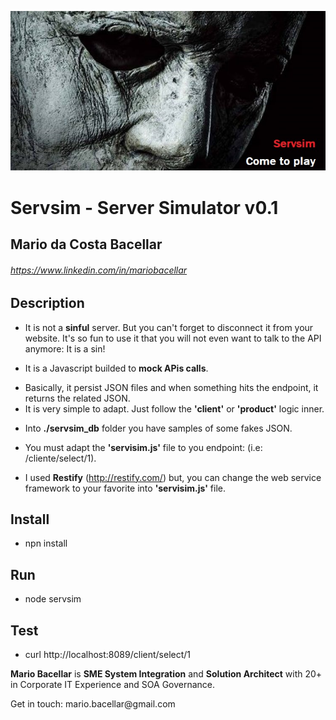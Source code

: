 ![Servsim](logo.jpg)

# Servsim - Server Simulator v0.1 
## Mario da Costa Bacellar
###### https://www.linkedin.com/in/mariobacellar

## Description
- It is not a <b>sinful</b> server. But you can't forget to disconnect it from your website. It's so fun to use it that you will not even want to talk to the API anymore: It is a sin!<p>
- It is a Javascript builded to <b>mock APis calls</b>.<p>
- Basically, it persist JSON files and when something hits the endpoint, it returns the related JSON.
- It is very simple to adapt. Just follow the <b>'client'</b> or <b>'product'</b> logic inner.<p>
- Into <b>./servsim_db</b> folder you have samples of some fakes JSON.<p>
- You must adapt the <b>'servisim.js'</b> file to you endpoint: (i.e: /cliente/select/1).<p>
- I used <b>Restify</b> (http://restify.com/) but, you can change the web service framework to your favorite into <b>'servisim.js'</b> file.<p>

## Install
- npn install

## Run
- node servsim

## Test
- curl http://localhost:8089/client/select/1

<b>Mario Bacellar</b> is <b>SME System Integration</b> and <b>Solution Architect</b> with 20+ in Corporate IT Experience and SOA Governance.
<p>Get in touch: mario.bacellar@gmail.com

